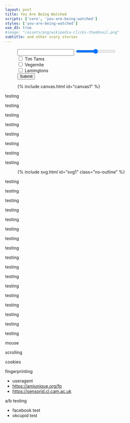 ```yaml
---
layout: post
title: You Are Being Watched
scripts: ['core', 'you-are-being-watched']
styles: ['you-are-being-watched']
use_d3: true
#image: "/assets/png/wikipedia-clicks-thumbnail.png"
subtitle: and other scary stories
---
```


<figure>
<div id="form-example" class="figure-group">
    <div class="diagram">
        <input type="text" class="form-control form-control-sm form-example-text">
        <input type="range" class="form-example-range">
        <div class="checkbox-group">
            <input type="checkbox" class="form-example-checkbox1">
            <label>Tim Tams</label>
        </div>
        <div class="checkbox-group">
            <input type="checkbox" class="form-example-checkbox2">
            <label>Vegemite</label>
        </div>
        <div class="checkbox-group">
            <input type="checkbox" class="form-example-checkbox3">
            <label>Lamingtons</label>
        </div>
        <button type="button" class="btn btn-success btn-sm form-example-button last">Submit</button>
    </div>
</div>
</figure>

<figure id="figure-width">
{% include canvas.html id="canvas1" %}
</figure>

testing

testing

testing

testing

testing

testing

testing

testing



<figure>
{% include svg.html id="svg1" class="no-outline" %}
</figure>

testing

testing

testing

testing

testing

testing

testing

testing

testing

testing

testing

testing

testing

testing

testing

testing

testing

mouse

scrolling

cookies

fingerprinting
- useragent
- https://amiunique.org/fp
- https://sensorid.cl.cam.ac.uk

a/b testing
- facebook test
- okcupid test